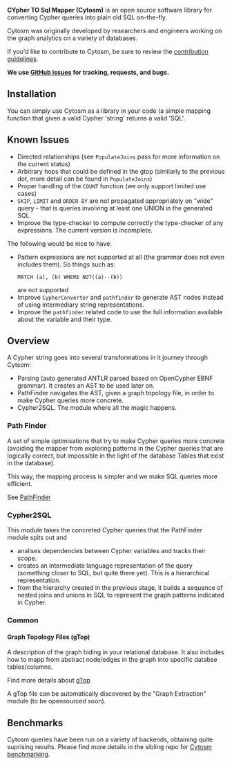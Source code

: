 **CYpher TO Sql Mapper (Cytosm)** is an open source software library for converting Cypher queries into plain old SQL on-the-fly. 

Cytosm was originally developed by researchers and engineers working on the graph analytics on a variety of databases. 

If you'd like to contribute to Cytosm, be sure to review the [contribution guidelines](CONTRIBUTING.md).

**We use [GitHub issues](https://github.com/cytosm/cytosm/issues) for tracking, requests, and bugs.**

## Installation

You can simply use Cytosm as a library in your code (a simple mapping function that given a valid Cypher 'string' returns a valid 'SQL'. 

## Known Issues

- Directed relationships (see `PopulateJoins` pass for more information on the current status)
- Arbitrary hops that could be defined in the gtop (similarly to the previous dot, more detail can be found in `PopulateJoins`)
- Proper handling of the `COUNT` function (we only support limited use cases)
- `SKIP`, `LIMIT` and `ORDER BY` are not propagated appropriately on "wide" query - that is queries involving at least one UNION in the generated SQL.
- Improve the type-checker to compute correctly the type-checker of any expressions. The current version is incomplete.

The following would be nice to have:

- Pattern expressions are not supported at all (the grammar does not even includes them). So things such as:
  ```cypher
  MATCH (a), (b) WHERE NOT((a)--(b))
  ```
  are not supported
- Improve `CypherConverter` and `pathfinder` to generate AST nodes instead of using intermediary string representations.
- Improve the `pathfinder` related code to use the full information available about the variable and their type.


## Overview

A Cypher string goes into several transformations in it journey through Cytsom:

* Parsing (auto generated ANTLR parsed based on OpenCypher EBNF grammar). It creates an AST to be used later on.
* PathFinder navigates the AST, given a graph topology file, in order to make Cypher queries more concrete.
* Cypher2SQL. The module where all the magic happens. 


### Path Finder

A set of simple optimisations that try to make Cypher queries more concrete (avoiding the mapper from exploring patterns in the Cypher queries that 
are logically correct, but impossible in the light of the database Tables that exist in the database).
 
This way, the mapping process is simpler and we make SQL queries more efficient.

See [PathFinder](pathfinder/README.md)

### Cypher2SQL

This module takes the concreted Cypher queries that the PathFinder module spits out and
 
 * analises dependencies between Cypher variables and tracks their scope.
 * creates an intermediate language representation of the query (something closer to SQL, but quite there yet). This is a hierarchical representation. 
 * from the hierarchy created in the previous stage, it builds a sequence of nested joins and unions in SQL to represent the graph patterns indicated in Cypher.


### Common

#### Graph Topology Files (gTop)

A description of the graph hiding in your relational database. It also includes how to mapp from abstract node/edges in the graph into specific databse tables/columns. 

Find more details about [gTop](common/README.md)
 
A gTop file can be automatically discovered by the "Graph Extraction" module (to be opensourced soon).

## Benchmarks

Cytosm queries have been run on a variety of backends, obtaining quite suprising results. Please find more details in 
the sibling repo for [Cytosm benchmarking](https://github.com/Alnaimi-/database-benchmark). 